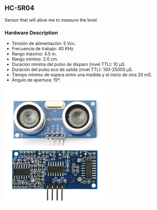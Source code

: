 ## HC-SR04
Sensor that will allow me to measure the level.

### Hardware Description
- Tensión de alimentación: 5 Vcc.
- Frecuencia de trabajo: 40 KHz.
- Rango máximo: 4.5 m.
- Rango mínimo: 2.0 cm.
- Duración mínima del pulso de disparo (nivel TTL): 10 μS.
- Duración del pulso eco de salida (nivel TTL): 100-25000 μS.
- Tiempo mínimo de espera entre una medida y el inicio de otra 20 mS.
- Ángulo de apertura: 15º.

![HC-SR04](sensor_module.png)